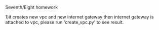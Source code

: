 Seventh/Eight homework

1)it creates new vpc and new internet gateway then internet gateway is attached to vpc,
please run 'create_vpc.py' to see result.


